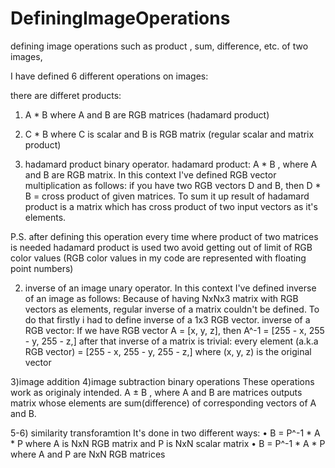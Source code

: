 # DefiningImageOperations
 defining image operations such as product , sum, difference, etc. of two images, 

I have defined 6 different operations on images:

there are differet products:
1) A * B where A and B are RGB matrices (hadamard product)
2) C * B where C is scalar and B is RGB matrix (regular scalar and matrix product)

1) hadamard product
binary operator.
hadamard product: A * B , where A and B are RGB matrix.
In this context I've defined RGB vector multiplication as follows:
if you have two RGB vectors D and B, then D * B = cross product of given matrices.
To sum it up result of hadamard product is a matrix which has cross product of two input vectors as it's elements.

P.S. after defining this operation every time where product of two matrices is needed hadamard product is used two avoid
getting out of limit of RGB color values (RGB color values in my code are represented with floating point numbers)

2) inverse of an image
unary operator.
In this context I've defined inverse of an image as follows:
Because of having NxNx3 matrix with RGB vectors as elements, regular inverse of a matrix couldn't be defined.
To do that firstly i had to define inverse of a 1x3 RGB vector. 
inverse of a RGB vector:
If we have RGB vector A = [x, y, z], then A^-1 = [255 - x, 255 - y, 255 - z,]
after that inverse of a matrix is trivial: every element (a.k.a RGB vector) = [255 - x, 255 - y, 255 - z,] where (x, y, z)
is the original vector

3)image addition 4)image subtraction
binary operations
These operations work as originaly intended.
A ± B , where A and B are matrices outputs matrix whose elements are sum(difference) of corresponding vectors of A and B.


5-6) similarity transforamtion
It's done in two different ways:
• B = P^-1 * A * P where A is NxN RGB matrix and P is NxN scalar matrix
• B = P^-1 * A * P where A and P are NxN RGB matrices
